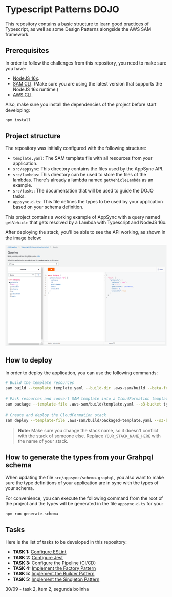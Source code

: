 # Typescript Patterns DOJO

This repository contains a basic structure to learn good practices of Typescript, as well as some Design Patterns alongside the AWS SAM framework.

## Prerequisites

In order to follow the challenges from this repository, you need to make sure you have:

* [NodeJS 16x](https://nodejs.org/en/).
* [SAM CLI](https://docs.aws.amazon.com/serverless-application-model/latest/developerguide/serverless-sam-cli-install.html). (Make sure you are using the latest version that supports the NodeJS 16x runtime.)
* [AWS CLI](https://docs.aws.amazon.com/cli/latest/userguide/getting-started-install.html).

Also, make sure you install the dependencies of the project before start developing:

```bash
npm install
```

## Project structure

The repository was initially configured with the following structure:

* `template.yaml`: The SAM template file with all resources from your application.
* `src/appsync`: This directory contains the files used by the AppSync API.
* `src/lambdas`: This directory can be used to store the files of the lambdas. There's already a lambda named `getVehicleLambda` as an example.
* `src/tasks`: The documentation that will be used to guide the DOJO tasks.
* `appsync.d.ts`: This file defines the types to be used by your application based on your schema definition.

This project contains a working example of AppSync with a query named `getVehicle` that gets resolved by a Lambda with Typescript and NodeJS 16x.

After deploying the stack, you'll be able to see the API working, as shown in the image below:

![AppSync Example](./src/tasks/docs/appsync-example.png "AppSync Example")

## How to deploy

In order to deploy the application, you can use the following commands:

```bash
# Build the template resources
sam build --template template.yaml --build-dir .aws-sam/build --beta-features

# Pack resources and convert SAM template into a CloudFormation template
sam package --template-file .aws-sam/build/template.yaml --s3-bucket typescript-patterns-dojo-assets --output-template-file .aws-sam/build/packaged-template.yaml

# Create and deploy the CloudFormation stack
sam deploy --template-file .aws-sam/build/packaged-template.yaml --s3-bucket typescript-patterns-dojo-assets --no-fail-on-empty-changeset --stack-name YOUR_STACK_NAME_HERE --capabilities CAPABILITY_IAM CAPABILITY_NAMED_IAM
```

> **Note:** Make sure you change the stack name, so it doesn't conflict with the stack of someone else. Replace `YOUR_STACK_NAME_HERE` with the name of your stack.

## How to generate the types from your Grahpql schema

When updating the file `src/appsync/schema.graphql`, you also want to make sure the type definitions of your application are in sync with the types of your schema.

For convenience, you can execute the following command from the root of the project and the types will be generated in the file `appsync.d.ts` for you:

```bash
npm run generate-schema
```

## Tasks

Here is the list of tasks to be developed in this repository:

* **TASK 1:** [Configure ESLint](./src/tasks/task1.md)
* **TASK 2:** [Configure Jest](./src/tasks/task2.md)
* **TASK 3:** [Configure the Pipeline (CI/CD)](./src/tasks/task3.md)
* **TASK 4:** [Implement the Factory Pattern](./src/tasks/task4.md)
* **TASK 5:** [Implement the Builder Pattern](./src/tasks/task5.md)
* **TASK 5:** [Implement the Singleton Pattern](./src/tasks/task6.md)

30/09 - task 2, item 2, segunda bolinha


